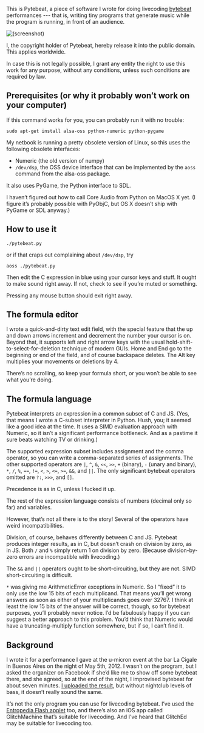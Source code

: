 This is Pytebeat, a piece of software I wrote for doing livecoding
[bytebeat][0] performances --- that is, writing tiny programs that
generate music while the program is running, in front of an audience.

[0]: http://canonical.org/~kragen/bytebeat/

![(screenshot)](https://github.com/kragen/pytebeat/raw/master/screenshot.png)

I, the copyright holder of Pytebeat, hereby release it into the public
domain. This applies worldwide.

In case this is not legally possible, I grant any entity the right to
use this work for any purpose, without any conditions, unless such
conditions are required by law.

Prerequisites (or why it probably won’t work on your computer)
--------------------------------------------------------------

If this command works for you, you can probably run it with no
trouble:

    sudo apt-get install alsa-oss python-numeric python-pygame

My netbook is running a pretty obsolete version of Linux, so this uses
the following obsolete interfaces:

- Numeric (the old version of numpy)
- `/dev/dsp`, the OSS device interface that can be implemented by the
  `aoss` command from the alsa-oss package.

It also uses PyGame, the Python interface to SDL.

I haven’t figured out how to call Core Audio from Python on MacOS X
yet.  (I figure it’s probably possible with PyObjC, but OS X doesn’t
ship with PyGame or SDL anyway.)

How to use it
-------------

    ./pytebeat.py

or if that craps out complaining about `/dev/dsp`, try

    aoss ./pytebeat.py

Then edit the C expression in blue using your cursor keys and stuff.
It ought to make sound right away. If not, check to see if you’re
muted or something.

Pressing any mouse button should exit right away.

The formula editor
------------------

I wrote a quick-and-dirty text edit field, with the special feature
that the up and down arrows increment and decrement the number your
cursor is on.  Beyond that, it supports left and right arrow keys with
the usual hold-shift-to-select-for-deletion technique of modern GUIs.
Home and End go to the beginning or end of the field, and of course
backspace deletes.  The Alt key multiplies your movements or deletions
by 4.

There’s no scrolling, so keep your formula short, or you won’t be able
to see what you’re doing.

The formula language
--------------------

Pytebeat interprets an expression in a common subset of C and JS.
(Yes, that means I wrote a C-subset interpreter in Python.  Hush, you;
it seemed like a good idea at the time.  It uses a SIMD evaluation
approach with Numeric, so it isn’t a significant performance
bottleneck.  And as a pastime it sure beats watching TV or drinking.)

The supported expression subset includes assignment and the comma
operator, so you can write a comma-separated series of assignments.
The other supported operators are `|`, `^`, `&`, `<<`, `>>`, `+`
(binary), `-` (unary and binary), `*`, `/`, `%`, `==`, `!=`, `<`, `>`,
`<=`, `>=`, `&&`, and `||`.  The only significant bytebeat operators
omitted are `?:`, `>>>`, and `[]`.

Precedence is as in C, unless I fucked it up.

The rest of the expression language consists of numbers (decimal only
so far) and variables.

However, that’s not all there is to the story!  Several of the
operators have weird incompatibilities.

Division, of course, behaves differently between C and JS.  Pytebeat
produces integer results, as in C, but doesn’t crash on division by
zero, as in JS.  Both `/` and `%` simply return 1 on division by zero.
(Because division-by-zero errors are incompatible with livecoding.)

The `&&` and `||` operators ought to be short-circuiting, but they are
not.  SIMD short-circuiting is difficult.

`*` was giving me ArithmeticError exceptions in Numeric.  So I “fixed”
it to only use the low 15 bits of each multiplicand.  That means
you’ll get wrong answers as soon as either of your multiplicands goes
over 32767.  I think at least the low 15 bits of the answer will be
correct, though, so for bytebeat purposes, you’ll probably never
notice.  I’d be fabulously happy if you can suggest a better approach
to this problem.  You’d think that Numeric would have a
truncating-multiply function somewhere, but if so, I can’t find it.

Background
----------

I wrote it for a performance I gave at the u-micron event at the bar
La Cigale in Buenos Aires on the night of May 5th, 2012.  I wasn’t on
the program, but I asked the organizer on Facebook if she’d like me to
show off some bytebeat there, and she agreed, so at the end of the
night, I improvised bytebeat for about seven minutes.  [I uploaded the
result][2], but without nightclub levels of bass, it doesn’t really
sound the same.

[2]: http://canonical.org/~kragen/bytebeat/la-cigale.wav.gz

It’s not the only program you can use for livecoding bytebeat.  I’ve
used the [Entropedia Flash applet][1] too, and there’s also an iOS app
called GlitchMachine that’s suitable for livecoding.  And I’ve heard
that GlitchEd may be suitable for livecoding too.

[1]: http://entropedia.co.uk/generative_music/